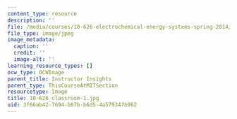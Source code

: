 ```yaml
---
content_type: resource
description: ''
file: /media/courses/10-626-electrochemical-energy-systems-spring-2014/3f66ab427694b67bb6d54a579347b962_10-626_classroom-1.jpg
file_type: image/jpeg
image_metadata:
  caption: ''
  credit: ''
  image-alt: ''
learning_resource_types: []
ocw_type: OCWImage
parent_title: Instructor Insights
parent_type: ThisCourseAtMITSection
resourcetype: Image
title: 10-626_classroom-1.jpg
uid: 3f66ab42-7694-b67b-b6d5-4a579347b962
---
```

